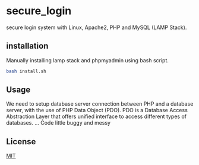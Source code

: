 # secure_login

secure login system with Linux, Apache2, PHP and MySQL (LAMP Stack).

## installation
Manually installing lamp stack and phpmyadmin using bash script.
```bash
bash install.sh
```

## Usage

We need to setup database server connection between PHP and a database server, with the use of PHP Data Object (PDO). PDO is a Database Access Abstraction Layer that offers unified interface to access different types of databases. 
...
Code little buggy and messy

## License
[MIT](https://choosealicense.com/licenses/mit/)
